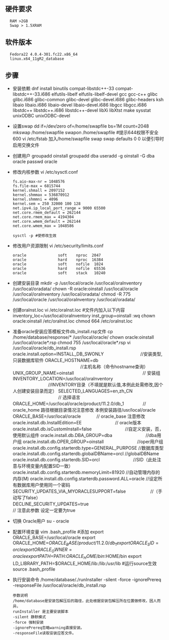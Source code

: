 ## 硬件要求
      RAM >2GB
      Swap > 1.5XRAM

## 软件版本
      Fedora22 4.0.4-301.fc22.x86_64
      linux.x64_11gR2_database

## 步骤
- 安装依赖
      dnf install binutils compat-libstdc++-33 compat-libstdc++-33.i686 elfutils-libelf elfutils-libelf-devel gcc gcc-c++ glibc glibc.i686 glibc-common glibc-devel glibc-devel.i686 glibc-headers ksh libaio libaio.i686 libaio-devel libaio-devel.i686 libgcc libgcc.i686 libstdc++ libstdc++.i686 libstdc++-devel libXi libXtst make sysstat unixODBC unixODBC-devel

- 设置swap
      dd if=/dev/zero of=/home/swapfile bs=1M count=2048
      mkswap /home/swapfile
      swapon /home/swapfile   #提示644权限不安全600
      vi /etc/fstab     加入/home/swapfile swap swap defaults 0 0 以便引导时启用交换文件

- 创建用户
      groupadd oinstall
      groupadd dba
      useradd -g oinstall -G dba oracle
      passwd oracle

- 修改内核参数
      vi /etc/sysctl.conf

      fs.aio-max-nr = 1048576
      fs.file-max = 6815744
      kernel.shmall = 2097152
      kernel.shmmax = 536870912
      kernel.shmmni = 4096
      kernel.sem = 250 32000 100 128
      net.ipv4.ip_local_port_range = 9000 65500
      net.core.rmem_default = 262144
      net.core.rmem_max = 4194304
      net.core.wmem_default = 262144
      net.core.wmem_max = 1048586

      sysctl -p #使修改生效
- 修改用户资源限制
      vi /etc/security/limits.conf

      oracle              soft    nproc  2047
      oracle              hard    nproc  16384
      oracle              soft    nofile  1024
      oracle              hard    nofile  65536
      oracle              soft    stack   10240

- 创建安装目录
      mkdir -p /usr/local/oracle /usr/local/oraInventory /usr/local/oradata/
      chown -R oracle:oinstall /usr/local/oracle /usr/local/oraInventory /usr/local/oradata/
      chmod -R 775 /usr/local/oracle /usr/local/oraInventory /usr/local/oradata/

- 创建oraInst.loc
      vi /etc/oraInst.loc
      #文件内加入以下内容
      inventory_loc=/usr/local/oraInventory
      inst_group=oinstall
      :wq
      chown oracle:oinstall /etc/oraInst.loc
      chmod 664 /etc/oraInst.loc

- 准备oracle安装应答模板文件db_install.rsp文件
      cp /home/database/response/* /usr/local/oracle/
      chown  oracle:oinstall /usr/local/oracle*.rsp
      chmod 755 /usr/local/oracle*.rsp
      vi /usr/local/oracle/db_install.rsp
      oracle.install.option=INSTALL_DB_SWONLY     　　　　　　　　//安装类型,只装数据库软件
      ORACLE_HOSTNAME=db             　　　　　　　　　　　　　　　 //主机名称（命令hostname查询）
      UNIX_GROUP_NAME=oinstall       　　　　　　　　　　　　　　　 // 安装组
      INVENTORY_LOCATION=/usr/local/oraInventory  　　　　　　　　//INVENTORY目录（不填就是默认值,本例此处需修改,因个人创建安装目录而定）
      SELECTED_LANGUAGES=en,zh_CN            　　　　　　　　 　　// 选择语言
      ORACLE_HOME=/usr/local/oracle/product/11.2.0/db_1  　　　　// oracle_home 路径根据目录情况注意修改 本例安装路径/usr/local/oracle
      ORACLE_BASE=/usr/local/oracle                       　　　 // oracle_base 注意修改
      oracle.install.db.InstallEdition=EE          　　　　　　　 // oracle版本
      oracle.install.db.isCustomInstall=false      　　　　　　　 //自定义安装，否，使用默认组件
      oracle.install.db.DBA_GROUP=dba              　　　　　　　 //dba用户组
      oracle.install.db.OPER_GROUP=oinstall        　　　　　　　 //oper用户组
      oracle.install.db.config.starterdb.type=GENERAL_PURPOSE   //数据库类型
      oracle.install.db.config.starterdb.globalDBName=orcl      //globalDBName
      oracle.install.db.config.starterdb.SID=orcl  　　　　　　　 //SID（此处注意与环境变量内配置SID一致）
      oracle.install.db.config.starterdb.memoryLimit=81920      //自动管理内存的内存(M)
      oracle.install.db.config.starterdb.password.ALL=oracle    //设定所有数据库用户使用同一个密码
      SECURITY_UPDATES_VIA_MYORACLESUPPORT=false       　　　　　 //（手动写了false）
      DECLINE_SECURITY_UPDATES=true　　　　　　　　　　　　　　　　　// 注意此参数 设定一定要为true

- 切换 Oracle用户
      su - oracle
- 配置环境变量
      vim .bash_profile
      #添加
      export ORACLE_BASE=/usr/local/oracle
      export ORACLE_HOME=$ORACLE_BASE/product/11.2.0/db_1
      export ORACLE_SID=orcl    
      export ORACLE_OWNER=oracle
      export PATH=$PATH:$ORACLE_HOME/bin:$HOME/bin
      export LD_LIBRARY_PATH=$ORACLE_HOME/lib:/lib:/usr/lib
      #运行source生效
      source .bash_profile

- 执行安装命令
      /home/database/./runInstaller -silent -force -ignorePrereq -responseFile /usr/local/oracle/db_install.rsp

      参数说明  
      /home/database是安装包解压后的路径，此处根据安装包解压所在位置做修改，因人而异。
      runInstaller 是主要安装脚本
      -silent 静默模式
      -force 强制安装
      -ignorePrereq忽略warning直接安装。
      -responseFile读取安装应答文件。
